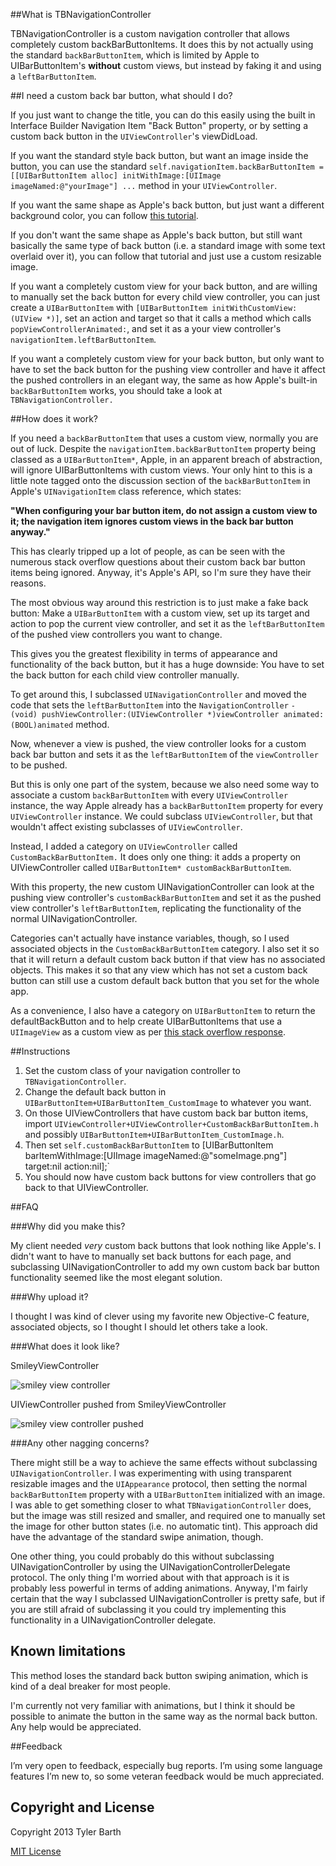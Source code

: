##What is TBNavigationController

TBNavigationController is a custom navigation controller that allows completely custom backBarButtonItems. It does this by not actually using the standard `backBarButtonItem`, which is limited by Apple to UIBarButtonItem's **without** custom views, but instead by faking it and using a `leftBarButtonItem`. 

##I need a custom back bar button, what should I do?

If you just want to change the title, you can do this easily using the built in Interface Builder Navigation Item "Back Button" property, or by setting a custom back button in the `UIViewController`'s viewDidLoad.

If you want the standard style back button, but want an image inside the button, you can use the standard `self.navigationItem.backBarButtonItem = [[UIBarButtonItem alloc] initWithImage:[UIImage imageNamed:@"yourImage"] ...` method in your `UIViewController`.

If you want the same shape as Apple's back button, but just want a different background color, you can follow [this tutorial](http://www.raywenderlich.com/4344/user-interface-customization-in-ios-5 "Ray Wenderlich, UI customization in iOS 5").

If you don't want the same shape as Apple's back button, but still want basically the same type of back button (i.e. a standard image with some text overlaid over it), you can follow that tutorial and just use a custom resizable image. 

If you want a completely custom view for your back button, and are willing to manually set the back button for every child view controller, you can just create a `UIBarButtonItem` with `[UIBarButtonItem initWithCustomView:(UIView *)]`, set an action and target so that it calls a method which calls `popViewControllerAnimated:`, and set it as a your view controller's `navigationItem.leftBarButtonItem`.  

If you want a completely custom view for your back button, but only want to have to set the back button for the pushing view controller and have it affect the pushed controllers in an elegant way, the same as how Apple's built-in `backBarButtonItem` works, you should take a look at `TBNavigationController.`

##How does it work?

If you need a `backBarButtonItem` that uses a custom view, normally you are out of luck. Despite the `navigationItem.backBarButtonItem` property being classed as a `UIBarButtonItem*`, Apple, in an apparent breach of abstraction, will ignore UIBarButtonItems with custom views. Your only hint to this is a little note tagged onto the discussion section of the `backBarButtonItem` in Apple's `UINavigationItem` class reference, which states: 

**"When configuring your bar button item, do not assign a custom view to it; the navigation item ignores custom views in the back bar button anyway."**

This has clearly tripped up a lot of people, as can be seen with the numerous stack overflow questions about their custom back bar button items being ignored. Anyway, it's Apple's API, so I'm sure they have their reasons.

The most obvious way around this restriction is to just make a fake back button: Make a `UIBarButtonItem` with a custom view, set up its target and action to pop the current view controller, and set it as the `leftBarButtonItem` of the pushed view controllers you want to change.

This gives you the greatest flexibility in terms of appearance and functionality of the back button, but it has a huge downside: You have to set the back button for each child view controller manually. 

To get around this, I subclassed `UINavigationController` and moved the code that sets the `leftBarButtonItem` into the `NavigationController` `- (void) pushViewController:(UIViewController *)viewController animated:(BOOL)animated` method. 

Now, whenever a view is pushed, the view controller looks for a custom back bar button and sets it as the `leftBarButtonItem` of the `viewController` to be pushed.

But this is only one part of the system, because we also need some way to associate a custom `backBarButtonItem` with every `UIViewController` instance, the way Apple already has a `backBarButtonItem` property for every `UIViewController` instance. We could subclass `UIViewController`, but that wouldn't affect existing subclasses of `UIViewController`. 

Instead, I added a category on `UIViewController` called `CustomBackBarButtonItem.` It does only one thing: it adds a property on UIViewController called `UIBarButtonItem* customBackBarButtonItem`.  

With this property, the new custom UINavigationController can look at the pushing view controller's `customBackBarButtonItem` and set it as the pushed view controller's `leftBarButtonItem`, replicating the functionality of the normal UINavigationController.

Categories can't actually have instance variables, though, so I used associated objects in the `CustomBackBarButtonItem` category. I also set it so that it will return a default custom back button if that view has no associated objects. This makes it so that any view which has not set a custom back button can still use a custom default back button that you set for the whole app. 

As a convenience, I also have a category on `UIBarButtonItem` to return the defaultBackButton and to help create UIBarButtonItems that use a `UIImageView` as a custom view as per [this stack overflow response](http://stackoverflow.com/a/13626345/1016515 "A category on UIBarButtonItem"). 

##Instructions

1. Set the custom class of your navigation controller to `TBNavigationController`.
2. Change the default back button in `UIBarButtonItem+UIBarButtonItem_CustomImage` to whatever you want.
3. On those UIViewControllers that have custom back bar button items, import `UIViewController+UIViewController+CustomBackBarButtonItem.h` and possibly `UIBarButtonItem+UIBarButtonItem_CustomImage.h`.
4. Then set `self.customBackBarButtonItem` to [UIBarButtonItem barItemWithImage:[UIImage imageNamed:@"someImage.png"] target:nil action:nil];`
5. You should now have custom back buttons for view controllers that go back to that UIViewController.

##FAQ

###Why did you make this?

My client needed *very* custom back buttons that look nothing like Apple's. I didn't want to have to manually set back buttons for each page, and subclassing UINavigationController to add my own custom back bar button functionality seemed like the most elegant solution.

###Why upload it?

I thought I was kind of clever using my favorite new Objective-C feature, associated objects, so I thought I should let others take a look. 

###What does it look like?

SmileyViewController

![smiley view controller](https://raw.github.com/divergio/TBNavigationController/master/screenshot_smiley.png)

UIViewController pushed from SmileyViewController

![smiley view controller pushed](https://raw.github.com/divergio/TBNavigationController/master/screenshot_pushedfromsmiley.png)

###Any other nagging concerns?

There might still be a way to achieve the same effects without subclassing `UINavigationController`. I was experimenting with using transparent resizable images and the `UIAppearance` protocol, then setting the normal `backBarButtonItem` property with a `UIBarButtonItem` initialized with an image. I was able to get something closer to what `TBNavigationController` does, but the image was still resized and smaller, and required one to manually set the image for other button states (i.e. no automatic tint). This approach did have the advantage of the standard swipe animation, though. 

One other thing, you could probably do this without subclassing UINavigationController by using the UINavigationControllerDelegate protocol. The only thing I'm worried about with that approach is it is probably less powerful in terms of adding animations. Anyway, I'm fairly certain that the way I subclassed UINavigationController is pretty safe, but if you are still afraid of subclassing it you could try implementing this functionality in a UINavigationController delegate.

## Known limitations

This method loses the standard back button swiping animation, which is kind of a deal breaker for most people. 

I'm currently not very familiar with animations, but I think it should be possible to animate the button in the same way as the normal back button. Any help would be appreciated. 

##Feedback

I’m very open to feedback, especially bug reports. I’m using some language features I’m new to, so some veteran feedback would be much appreciated.

## Copyright and License

Copyright 2013 Tyler Barth

[MIT License](http://opensource.org/licenses/MIT "license")